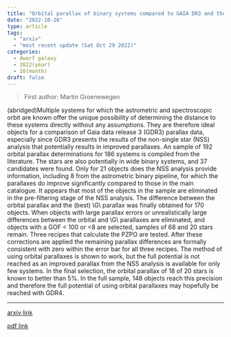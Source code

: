 ```yaml
---
title: "Orbital parallax of binary systems compared to GAIA DR3 and the parallax zero-point offset at bright magnitudes"
date: "2022-10-26"
type: article
tags:
  - "arxiv"
  - "most recent update (Sat Oct 29 2022)"
categories:
  - dwarf galaxy
  - 2022(year)
  - 10(month)
draft: false
---
```


> First author: Martin Groenewegen

 (abridged)Multiple systems for which the astrometric and spectroscopic orbit
are known offer the unique possibility of determining the distance to these
systems directly without any assumptions. They are therefore ideal objects for
a comparison of Gaia data release 3 (GDR3) parallax data, especially since GDR3
presents the results of the non-single star (NSS) analysis that potentially
results in improved parallaxes.
  An sample of 192 orbital parallax determinations for 186 systems is compiled
from the literature. The stars are also potentially in wide binary systems, and
37 candidates were found.
  Only for 21 objects does the NSS analysis provide information, including 8
from the astrometric binary pipeline, for which the parallaxes do improve
significantly compared to those in the main catalogue. It appears that most of
the objects in the sample are eliminated in the pre-filtering stage of the NSS
analysis.
  The difference between the orbital parallax and the (best) \G\ parallax was
finally obtained for 170 objects. When objects with large parallax errors or
unrealistically large differences between the orbital and \G\ parallaxes are
eliminated, and objects with a GOF < 100 or <8 are selected, samples of 68 and
20 stars remain.
  Three recipes that calculate the PZPO are tested. After these corrections are
applied the remaining parallax differences are formally consistent with zero
within the error bar for all three recipes.
  The method of using orbital parallaxes is shown to work, but the full
potential is not reached as an improved parallax from the NSS analysis is
available for only few systems. In the final selection, the orbital parallax of
18 of 20 stars is known to better than 5%. In the full sample, 148 objects
reach this precision and therefore the full potential of using orbital
parallaxes may hopefully be reached with GDR4.

---
[arxiv link](http://arxiv.org/abs/2210.14734v1)

[pdf link](http://arxiv.org/pdf/2210.14734v1)